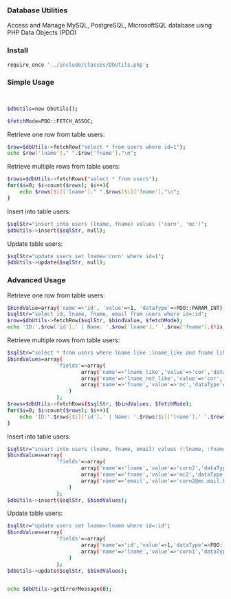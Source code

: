 ### Database Utilities

Access and Manage MySQL, PostgreSQL, MicrosoftSQL database using PHP Data Objects (PDO)


### Install

```sh
require_once '../include/classes/DbUtils.php';
```

### Simple Usage

```sh


$dbUtils=new DbUtils();

$fetchMode=PDO::FETCH_ASSOC;

```
Retrieve one row from table users:
```sh
$row=$dbUtils->fetchRow("select * from users where id=1");
echo $row['lname']." ".$row['fname']."\n";


```
Retrieve multiple rows from table users:
```sh
$rows=$dbUtils->fetchRows("select * from users");
for($i=0; $i<count($rows); $i++){
    echo $rows[$i]['lname']." ".$rows[$i]['fname']."\n";
}

```
Insert into table users:
```sh
$sqlStr="insert into users (lname, fname) values ('corn', 'mc')";
$dbUtils->insert($sqlStr, null);
```
Update table users:
```sh
$sqlStr="update users set lname='corn' where id=1";
$dbUtils->update($sqlStr, null);
```


### Advanced Usage

Retrieve one row from table users:
```sh
$bindValue=array('name'=>'id', 'value'=>1, 'dataType'=>PDO::PARAM_INT);
$sqlStr="select id, lname, fname, email from users where id=:id";
$row=$dbUtils->fetchRow($sqlStr, $bindValue, $fetchMode);
echo 'ID:'.$row['id'].' | Name: '.$row['lname'].' '.$row['fname'].(!is_null($row['email'])?' | Email: '.$row['email']:'')."\n";
```
Retrieve multiple rows from table users:
```sh
$sqlStr="select * from users where lname like :lname_like and fname like :fname and lname not like :lname_not_like";
$bindValues=array(
				'fields'=>array(
						array('name'=>'lname_like','value'=>'cor','dataType'=>PDO::PARAM_STR, 'like'=>LIKE_LEFT),
						array('name'=>'lname_not_like','value'=>'cor','dataType'=>PDO::PARAM_STR, 'notLike'=>NOT_LIKE_RIGHT),
						array('name'=>'fname','value'=>'mc','dataType'=>PDO::PARAM_STR)
					)
				);
$rows=$dbUtils->fetchRows($sqlStr, $bindValues, $fetchMode);
for($i=0; $i<count($rows); $i++){
	echo 'ID:'.$rows[$i]['id'].' | Name: '.$rows[$i]['lname'].' '.$rows[$i]['fname'].(!is_null($rows[$i]['email'])?' | Email: '.$rows[$i]['email']:'')."\n";
}
```
Insert into table users:
```sh
$sqlStr="insert into users (lname, fname, email) values (:lname, :fname, :email)";
$bindValues=array(
				'fields'=>array(
						array('name'=>'lname','value'=>'corn2','dataType'=>PDO::PARAM_STR),
						array('name'=>'fname','value'=>'mc2','dataType'=>PDO::PARAM_STR),
						array('name'=>'email','value'=>'corn2@mc.mail.hi','dataType'=>PDO::PARAM_STR)
					)
				);
$dbUtils->insert($sqlStr, $bindValues);				
```
Update table users:
```sh
$sqlStr="update users set lname=:lname where id=:id";
$bindValues=array(
				'fields'=>array(
						array('name'=>'id','value'=>1,'dataType'=>PDO::PARAM_INT),
						array('name'=>'lname','value'=>'corn1','dataType'=>PDO::PARAM_STR)
					)
				);
$dbUtils->update($sqlStr, $bindValues);


echo $dbUtils->getErrorMessage(0);
```
